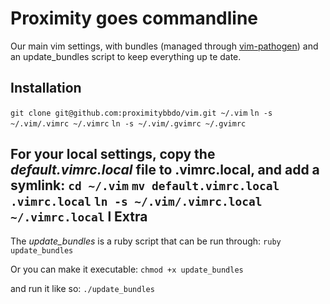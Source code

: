 Proximity goes commandline
==========================

Our main vim settings, with bundles (managed through [vim-pathogen](https://github.com/tpope/vim-pathogen)) and an update_bundles script to keep everything up te date.

Installation
------------
`git clone git@github.com:proximitybbdo/vim.git ~/.vim`
`ln -s ~/.vim/.vimrc ~/.vimrc`
`ln -s ~/.vim/.gvimrc ~/.gvimrc`

For your local settings, copy the *default.vimrc.local* file to .vimrc.local, and add a symlink:
`cd ~/.vim`
`mv default.vimrc.local .vimrc.local`
`ln -s ~/.vim/.vimrc.local ~/.vimrc.local`
l
Extra
-----
The *update_bundles* is a ruby script that can be run through:
`ruby update_bundles`

Or you can make it executable:
`chmod +x update_bundles`

and run it like so:
`./update_bundles`
